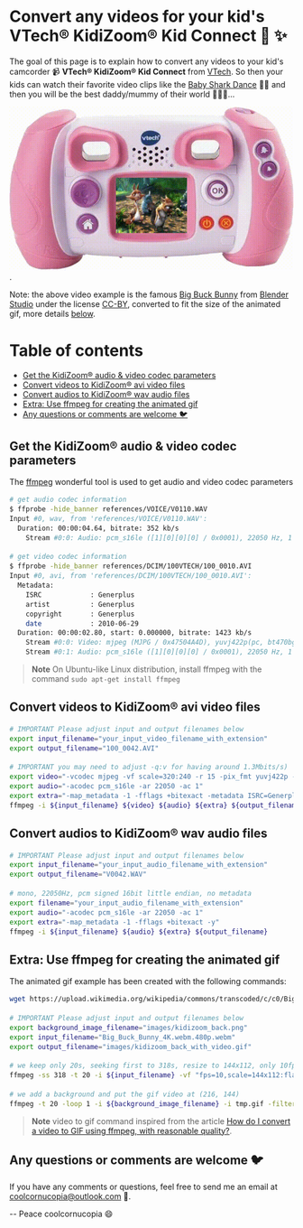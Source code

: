 # Convert any videos for your kid's VTech&reg; KidiZoom&reg; Kid Connect :rainbow: :sparkles:
The goal of this page is to explain how to convert any videos to your kid's camcorder :video_camera: **VTech&reg; KidiZoom&reg; Kid Connect** from [VTech](https://www.vtech.com/). So then your kids can watch their favorite video clips like the [Baby Shark Dance](https://www.youtube.com/watch?v=XqZsoesa55w) :baby::shark: and then you will be the best daddy/mummy of their world :unicorn::rainbow::sparkles:...

![abc](images/kidizoom_back_with_video.gif).


Note: the above video example is the famous [Big Buck Bunny](https://studio.blender.org/films/big-buck-bunny/?asset=263) from [Blender Studio](https://studio.blender.org) under the license [CC-BY](https://creativecommons.org/licenses/by/4.0/), converted to fit the size of the animated gif, more details [below](#extra).

# Table of contents
<!-- @import "[TOC]" {cmd="toc" depthFrom=2 depthTo=6 orderedList=false} -->

<!-- code_chunk_output -->

- [Get the KidiZoom&reg; audio & video codec parameters](#get-the-kidizoomreg-audio-video-codec-parameters)
- [Convert videos to KidiZoom&reg; avi video files](#convert-videos-to-kidizoomreg-avi-video-files)
- [Convert audios to KidiZoom&reg; wav audio files](#convert-audios-to-kidizoomreg-wav-audio-files)
- [Extra: Use ffmpeg for creating the animated gif](#extra-use-ffmpeg-for-creating-the-animated-gif)
- [Any questions or comments are welcome :bird:](#any-questions-or-comments-are-welcome-bird)

<!-- /code_chunk_output -->

## Get the KidiZoom&reg; audio & video codec parameters
The [ffmpeg](https://www.ffmpeg.org/) wonderful tool is used to get audio and video codec parameters

``` bash
# get audio codec information
$ ffprobe -hide_banner references/VOICE/V0110.WAV
Input #0, wav, from 'references/VOICE/V0110.WAV':
  Duration: 00:00:04.64, bitrate: 352 kb/s
    Stream #0:0: Audio: pcm_s16le ([1][0][0][0] / 0x0001), 22050 Hz, 1 channels, s16, 352 kb/s

# get video codec information
$ ffprobe -hide_banner references/DCIM/100VTECH/100_0010.AVI
Input #0, avi, from 'references/DCIM/100VTECH/100_0010.AVI':
  Metadata:
    ISRC            : Generplus
    artist          : Generplus
    copyright       : Generplus
    date            : 2010-06-29
  Duration: 00:00:02.80, start: 0.000000, bitrate: 1423 kb/s
    Stream #0:0: Video: mjpeg (MJPG / 0x47504A4D), yuvj422p(pc, bt470bg/unknown/unknown), 320x240, 1196 kb/s, 15 fps, 15 tbr, 15 tbn, 15 tbc
    Stream #0:1: Audio: pcm_s16le ([1][0][0][0] / 0x0001), 22050 Hz, 1 channels, s16, 352 kb/s
```

> **Note** On Ubuntu-like Linux distribution, install ffmpeg with the command ```sudo apt-get install ffmpeg```

## Convert videos to KidiZoom&reg; avi video files
``` bash
# IMPORTANT Please adjust input and output filenames below
export input_filename="your_input_video_filename_with_extension"
export output_filename="100_0042.AVI"

# IMPORTANT you may need to adjust -q:v for having around 1.3Mbits/s)
export video="-vcodec mjpeg -vf scale=320:240 -r 15 -pix_fmt yuvj422p -q:v 4"
export audio="-acodec pcm_s16le -ar 22050 -ac 1"
export extra="-map_metadata -1 -fflags +bitexact -metadata ISRC=Generplus -metadata artist=Generplus -metadata copyright=Generplus -metadata date=2010-06-29 -y"
ffmpeg -i ${input_filename} ${video} ${audio} ${extra} ${output_filename}
```

## Convert audios to KidiZoom&reg; wav audio files
``` bash
# IMPORTANT Please adjust input and output filenames below
export input_filename="your_input_audio_filename_with_extension"
export output_filename="V0042.WAV"

# mono, 22050Hz, pcm signed 16bit little endian, no metadata
export filename="your_input_audio_filename_with_extension"
export audio="-acodec pcm_s16le -ar 22050 -ac 1"
export extra="-map_metadata -1 -fflags +bitexact -y"
ffmpeg -i ${input_filename} ${audio} ${extra} ${output_filename}
```

## Extra: Use ffmpeg for creating the animated gif
<a name="extra"></a>The animated gif example has been created with the following commands:
``` bash
wget https://upload.wikimedia.org/wikipedia/commons/transcoded/c/c0/Big_Buck_Bunny_4K.webm/Big_Buck_Bunny_4K.webm.480p.webm

# IMPORTANT Please adjust input and output filenames below
export background_image_filename="images/kidizoom_back.png"
export input_filename="Big_Buck_Bunny_4K.webm.480p.webm"
export output_filename="images/kidizoom_back_with_video.gif"

# we keep only 20s, seeking first to 318s, resize to 144x112, only 10fps
ffmpeg -ss 318 -t 20 -i ${input_filename} -vf "fps=10,scale=144x112:flags=lanczos,split[s0][s1];[s0]palettegen[p];[s1][p]paletteuse" -loop 0 tmp.gif

# we add a background and put the gif video at (216, 144)
ffmpeg -t 20 -loop 1 -i ${background_image_filename} -i tmp.gif -filter_complex "overlay=216:144" -loop 0 ${output_filename}
```

> **Note** video to gif command inspired from the article [How do I convert a video to GIF using ffmpeg, with reasonable quality?](https://superuser.com/questions/556029/how-do-i-convert-a-video-to-gif-using-ffmpeg-with-reasonable-quality).


## Any questions or comments are welcome :bird:
If you have any comments or questions, feel free to send me an email at coolcornucopia@outlook.com :email:.

--
Peace
coolcornucopia :smile: